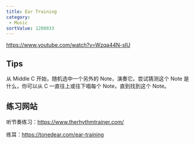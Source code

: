 ```yaml
---
title: Ear Training
category:
 - Music
sortValue: 1200033
---
```


https://www.youtube.com/watch?v=Wzqa44N-sIU

## Tips

从 Middle C 开始，随机选中一个另外的 Note，演奏它。尝试猜测这个 Note 是什么，你可以从 C 一直往上或往下唱每个 Note，直到找到这个 Note。

## 练习网站

听节奏练习：https://www.therhythmtrainer.com/

练耳：https://tonedear.com/ear-training
